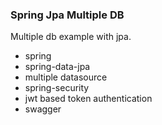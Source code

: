 ### Spring Jpa Multiple DB

Multiple db example with jpa.

- spring
- spring-data-jpa
- multiple datasource
- spring-security
- jwt based token authentication
- swagger